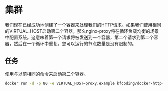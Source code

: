 # 集群
我们现在已经成功地创建了一个容器来处理我们的HTTP请求。如果我们使用相同的VIRTUAL_HOST启动第二个容器，那么nginx-proxy将在循环负载均衡的场景中配置系统。这意味着第一个请求将被发送到一个容器，第二个请求到第二个容器，然后在一个循环中重复。您可以运行的节点数量是没有限制的。

## 任务
使用与以前相同的命令来启动第二个容器。
```bash
docker run -d -p 80 -e VIRTUAL_HOST=proxy.example kfcoding/docker-http-server
```